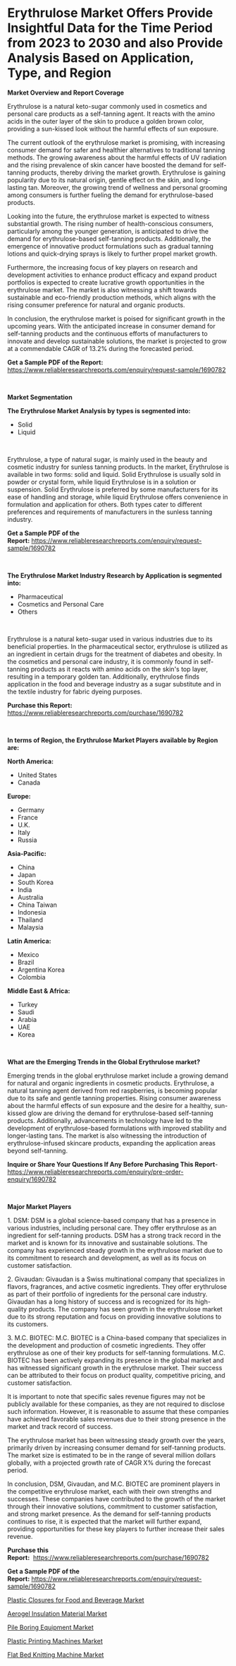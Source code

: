 <p><h1>Erythrulose Market Offers Provide Insightful Data for the Time Period from 2023 to 2030 and also Provide Analysis Based on Application, Type, and Region</h1></p><p><strong>Market Overview and Report Coverage</strong></p>
<p><p>Erythrulose is a natural keto-sugar commonly used in cosmetics and personal care products as a self-tanning agent. It reacts with the amino acids in the outer layer of the skin to produce a golden brown color, providing a sun-kissed look without the harmful effects of sun exposure.</p><p>The current outlook of the erythrulose market is promising, with increasing consumer demand for safer and healthier alternatives to traditional tanning methods. The growing awareness about the harmful effects of UV radiation and the rising prevalence of skin cancer have boosted the demand for self-tanning products, thereby driving the market growth. Erythrulose is gaining popularity due to its natural origin, gentle effect on the skin, and long-lasting tan. Moreover, the growing trend of wellness and personal grooming among consumers is further fueling the demand for erythrulose-based products.</p><p>Looking into the future, the erythrulose market is expected to witness substantial growth. The rising number of health-conscious consumers, particularly among the younger generation, is anticipated to drive the demand for erythrulose-based self-tanning products. Additionally, the emergence of innovative product formulations such as gradual tanning lotions and quick-drying sprays is likely to further propel market growth.</p><p>Furthermore, the increasing focus of key players on research and development activities to enhance product efficacy and expand product portfolios is expected to create lucrative growth opportunities in the erythrulose market. The market is also witnessing a shift towards sustainable and eco-friendly production methods, which aligns with the rising consumer preference for natural and organic products.</p><p>In conclusion, the erythrulose market is poised for significant growth in the upcoming years. With the anticipated increase in consumer demand for self-tanning products and the continuous efforts of manufacturers to innovate and develop sustainable solutions, the market is projected to grow at a commendable CAGR of 13.2% during the forecasted period.</p></p>
<p><strong>Get a Sample PDF of the Report:</strong> <a href="https://www.reliableresearchreports.com/enquiry/request-sample/1690782">https://www.reliableresearchreports.com/enquiry/request-sample/1690782</a></p>
<p>&nbsp;</p>
<p><strong>Market Segmentation</strong></p>
<p><strong>The Erythrulose Market Analysis by types is segmented into:</strong></p>
<p><ul><li>Solid</li><li>Liquid</li></ul></p>
<p>&nbsp;</p>
<p><p>Erythrulose, a type of natural sugar, is mainly used in the beauty and cosmetic industry for sunless tanning products. In the market, Erythrulose is available in two forms: solid and liquid. Solid Erythrulose is usually sold in powder or crystal form, while liquid Erythrulose is in a solution or suspension. Solid Erythrulose is preferred by some manufacturers for its ease of handling and storage, while liquid Erythrulose offers convenience in formulation and application for others. Both types cater to different preferences and requirements of manufacturers in the sunless tanning industry.</p></p>
<p><strong>Get a Sample PDF of the Report:</strong>&nbsp;<a href="https://www.reliableresearchreports.com/enquiry/request-sample/1690782">https://www.reliableresearchreports.com/enquiry/request-sample/1690782</a></p>
<p>&nbsp;</p>
<p><strong>The Erythrulose Market Industry Research by Application is segmented into:</strong></p>
<p><ul><li>Pharmaceutical</li><li>Cosmetics and Personal Care</li><li>Others</li></ul></p>
<p>&nbsp;</p>
<p><p>Erythrulose is a natural keto-sugar used in various industries due to its beneficial properties. In the pharmaceutical sector, erythrulose is utilized as an ingredient in certain drugs for the treatment of diabetes and obesity. In the cosmetics and personal care industry, it is commonly found in self-tanning products as it reacts with amino acids on the skin's top layer, resulting in a temporary golden tan. Additionally, erythrulose finds application in the food and beverage industry as a sugar substitute and in the textile industry for fabric dyeing purposes.</p></p>
<p><strong>Purchase this Report:</strong>&nbsp; <a href="https://www.reliableresearchreports.com/purchase/1690782">https://www.reliableresearchreports.com/purchase/1690782</a></p>
<p>&nbsp;</p>
<p><strong>In terms of Region, the Erythrulose Market Players available by Region are:</strong></p>
<p>
    <p> <strong> North America: </strong>
        <ul>
            <li>United States</li>
            <li>Canada</li>
        </ul>
        </p> 
    <p> <strong> Europe: </strong>
        <ul>
            <li>Germany</li>
            <li>France</li>
            <li>U.K.</li>
            <li>Italy</li>
            <li>Russia</li>
        </ul>
        </p> 
    <p> <strong> Asia-Pacific: </strong>
        <ul>
            <li>China</li>
            <li>Japan</li>
            <li>South Korea</li>
            <li>India</li>
            <li>Australia</li>
            <li>China Taiwan</li>
            <li>Indonesia</li>
            <li>Thailand</li>
            <li>Malaysia</li>
        </ul>
        </p> 
    <p> <strong> Latin America: </strong>
        <ul>
            <li>Mexico</li>
            <li>Brazil</li>
            <li>Argentina Korea</li>
            <li>Colombia</li>
        </ul>
        </p> 
    <p> <strong> Middle East & Africa: </strong>
        <ul>
            <li>Turkey</li>
            <li>Saudi</li>
            <li>Arabia</li>
            <li>UAE</li>
            <li>Korea</li>
        </ul>
    </p>
    </p>
<p>&nbsp;</p>
<p><strong>What are the Emerging Trends in the Global Erythrulose market?</strong></p>
<p><p>Emerging trends in the global erythrulose market include a growing demand for natural and organic ingredients in cosmetic products. Erythrulose, a natural tanning agent derived from red raspberries, is becoming popular due to its safe and gentle tanning properties. Rising consumer awareness about the harmful effects of sun exposure and the desire for a healthy, sun-kissed glow are driving the demand for erythrulose-based self-tanning products. Additionally, advancements in technology have led to the development of erythrulose-based formulations with improved stability and longer-lasting tans. The market is also witnessing the introduction of erythrulose-infused skincare products, expanding the application areas beyond self-tanning.</p></p>
<p><strong>Inquire or Share Your Questions If Any Before Purchasing This Report</strong>- <a href="https://www.reliableresearchreports.com/enquiry/pre-order-enquiry/1690782">https://www.reliableresearchreports.com/enquiry/pre-order-enquiry/1690782</a></p>
<p>&nbsp;</p>
<p><strong>Major Market Players</strong></p>
<p><p>1. DSM: DSM is a global science-based company that has a presence in various industries, including personal care. They offer erythrulose as an ingredient for self-tanning products. DSM has a strong track record in the market and is known for its innovative and sustainable solutions. The company has experienced steady growth in the erythrulose market due to its commitment to research and development, as well as its focus on customer satisfaction.</p><p>2. Givaudan: Givaudan is a Swiss multinational company that specializes in flavors, fragrances, and active cosmetic ingredients. They offer erythrulose as part of their portfolio of ingredients for the personal care industry. Givaudan has a long history of success and is recognized for its high-quality products. The company has seen growth in the erythrulose market due to its strong reputation and focus on providing innovative solutions to its customers.</p><p>3. M.C. BIOTEC: M.C. BIOTEC is a China-based company that specializes in the development and production of cosmetic ingredients. They offer erythrulose as one of their key products for self-tanning formulations. M.C. BIOTEC has been actively expanding its presence in the global market and has witnessed significant growth in the erythrulose market. Their success can be attributed to their focus on product quality, competitive pricing, and customer satisfaction.</p><p>It is important to note that specific sales revenue figures may not be publicly available for these companies, as they are not required to disclose such information. However, it is reasonable to assume that these companies have achieved favorable sales revenues due to their strong presence in the market and track record of success.</p><p>The erythrulose market has been witnessing steady growth over the years, primarily driven by increasing consumer demand for self-tanning products. The market size is estimated to be in the range of several million dollars globally, with a projected growth rate of CAGR X% during the forecast period.</p><p>In conclusion, DSM, Givaudan, and M.C. BIOTEC are prominent players in the competitive erythrulose market, each with their own strengths and successes. These companies have contributed to the growth of the market through their innovative solutions, commitment to customer satisfaction, and strong market presence. As the demand for self-tanning products continues to rise, it is expected that the market will further expand, providing opportunities for these key players to further increase their sales revenue.</p></p>
<p><strong>Purchase this Report:</strong>&nbsp;&nbsp;<a href="https://www.reliableresearchreports.com/purchase/1690782">https://www.reliableresearchreports.com/purchase/1690782</a></p>
<p></p>
<p><strong>Get a Sample PDF of the Report:</strong>&nbsp;<a href="https://www.reliableresearchreports.com/enquiry/request-sample/1690782">https://www.reliableresearchreports.com/enquiry/request-sample/1690782</a></p>
<p><p><a href="https://medium.com/@queenlittle95/plastic-closures-for-food-and-beverage-market-furnishes-information-on-market-share-market-trends-16d5ffa9a0d5">Plastic Closures for Food and Beverage Market</a></p><p><a href="https://medium.com/@pauladams6h/aerogel-insulation-material-market-focuses-on-market-share-size-and-projected-forecast-till-2030-8349b044052a">Aerogel Insulation Material Market</a></p><p><a href="https://www.linkedin.com/pulse/pile-boring-equipment-market-size-2023-2030-global-bktie/">Pile Boring Equipment Market</a></p><p><a href="https://www.linkedin.com/pulse/plastic-printing-machines-market-size-share-global-analysis-szqje/">Plastic Printing Machines Market</a></p><p><a href="https://www.linkedin.com/pulse/flat-bed-knitting-machine-market-size-share-global-analysis-report-ncbje/">Flat Bed Knitting Machine Market</a></p></p>